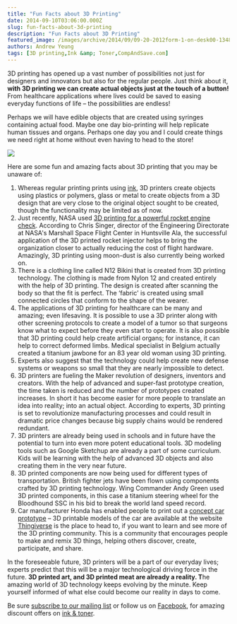 ```yaml
---
title: "Fun Facts about 3D Printing"
date: 2014-09-10T03:06:00.000Z
slug: fun-facts-about-3d-printing
description: "Fun Facts about 3D Printing"
featured_image: /images/archive/2014/09/09-20-2012form-1-on-desk00-1348689824.jpg
authors: Andrew Yeung
tags: [3D printing,Ink &amp; Toner,CompAndSave.com]
---
```


3D printing has opened up a vast number of possibilities not just for designers and innovators but also for the regular people. Just think about it, **with 3D printing we can create actual objects just at the touch of a button!** From healthcare applications where lives could be saved to easing everyday functions of life – the possibilities are endless! 

 Perhaps we will have edible objects that are created using syringes containing actual food. Maybe one day bio-printing will help replicate human tissues and organs. Perhaps one day you and I could create things we need right at home without even having to head to the store!

[![](/blog/images/09-20-2012form-1-on-desk00-1348689824.jpg)](/blog/images/09-20-2012form-1-on-desk00-1348689824.jpg)

Here are some fun and amazing facts about 3D printing that you may be unaware of:

1. Whereas regular printing prints using [ink](https://www.compandsave.com/), 3D printers create objects using plastics or polymers, glass or metal to create objects from a 3D design that are very close to the original object sought to be created, though the functionality may be limited as of now.
2. Just recently, NASA used [3D printing for a powerful rocket engine check](https://www.nasa.gov/press/2013/august/nasa-tests-limits-of-3-d-printing-with-powerful-rocket-engine-check/#.VAaSgqNA7IU). According to Chris Singer, director of the Engineering Directorate at NASA's Marshall Space Flight Center in Huntsville Ala, the successful application of the 3D printed rocket injector helps to bring the organization closer to actually reducing the cost of flight hardware. Amazingly, 3D printing using moon-dust is also currently being worked on.
3. There is a clothing line called N12 Bikini that is created from 3D printing technology. The clothing is made from Nylon 12 and created entirely with the help of 3D printing. The design is created after scanning the body so that the fit is perfect. The ‘fabric' is created using small connected circles that conform to the shape of the wearer.
4. The applications of 3D printing for healthcare can be many and amazing; even lifesaving. It is possible to use a 3D printer along with other screening protocols to create a model of a tumor so that surgeons know what to expect before they even start to operate. It is also possible that 3D printing could help create artificial organs; for instance, it can help to correct deformed limbs. Medical specialist in Belgium actually created a titanium jawbone for an 83 year old woman using 3D printing.
5. Experts also suggest that the technology could help create new defense systems or weapons so small that they are nearly impossible to detect.
6. 3D printers are fueling the Maker revolution of designers, inventors and creators. With the help of advanced and super-fast prototype creation, the time taken is reduced and the number of prototypes created increases. In short it has become easier for more people to translate an idea into reality; into an actual object. According to experts, 3D printing is set to revolutionize manufacturing processes and could result in dramatic price changes because big supply chains would be rendered redundant.
7. 3D printers are already being used in schools and in future have the potential to turn into even more potent educational tools. 3D modeling tools such as Google Sketchup are already a part of some curriculum. Kids will be learning with the help of advanced 3D objects and also creating them in the very near future.
8. 3D printed components are now being used for different types of transportation. British fighter jets have been flown using components crafted by 3D printing technology. Wing Commander Andy Green used 3D printed components, in this case a titanium steering wheel for the Bloodhound SSC in his bid to break the world land speed record.
9. Car manufacturer Honda has enabled people to print out a [concept car prototype](https://www.honda-3d.com/) – 3D printable models of the car are available at the website [Thingiverse](https://www.thingiverse.com/) is the place to head to, if you want to learn and see more of the 3D printing community. This is a community that encourages people to make and remix 3D things, helping others discover, create, participate, and share.

In the foreseeable future, 3D printers will be a part of our everyday lives; experts predict that this will be a major technological driving force in the future. **3D printed art, and 3D printed meat are already a reality. T**he amazing world of 3D technology keeps evolving by the minute. Keep yourself informed of what else could become our reality in days to come.

Be sure [subscribe to our mailing list](https://www.compandsave.com/welcome/subscribe/) or follow us on [Facebook](https://www.facebook.com/compandsave.ink), for amazing discount offers on [ink & toner](https://www.compandsave.com/).